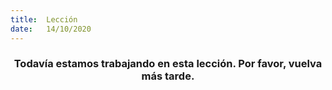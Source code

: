 ```yaml
---
title:  Lección
date:   14/10/2020
---
```


### <center>Todavía estamos trabajando en esta lección. Por favor, vuelva más tarde.</center>